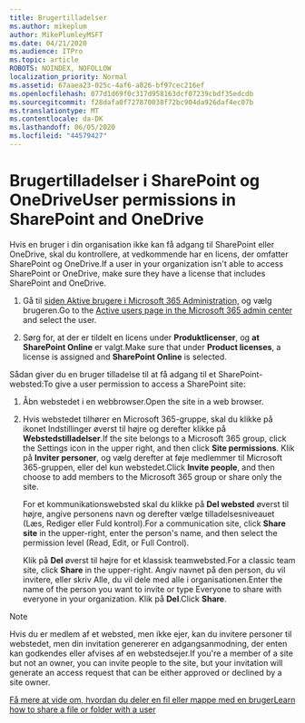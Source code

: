 ```yaml
---
title: Brugertilladelser
ms.author: mikeplum
author: MikePlumleyMSFT
ms.date: 04/21/2020
ms.audience: ITPro
ms.topic: article
ROBOTS: NOINDEX, NOFOLLOW
localization_priority: Normal
ms.assetid: 67aaea23-025c-4af6-a826-bf97cec216ef
ms.openlocfilehash: 077d1d69f0c317d958163dcf07239cbdf35edcdb
ms.sourcegitcommit: f28dafa0f727870038f72bc904da926daf4ec07b
ms.translationtype: MT
ms.contentlocale: da-DK
ms.lasthandoff: 06/05/2020
ms.locfileid: "44579427"
---
```

# <a name="user-permissions-in-sharepoint-and-onedrive"></a><span data-ttu-id="1fb23-102">Brugertilladelser i SharePoint og OneDrive</span><span class="sxs-lookup"><span data-stu-id="1fb23-102">User permissions in SharePoint and OneDrive</span></span>

<span data-ttu-id="1fb23-103">Hvis en bruger i din organisation ikke kan få adgang til SharePoint eller OneDrive, skal du kontrollere, at vedkommende har en licens, der omfatter SharePoint og OneDrive.</span><span class="sxs-lookup"><span data-stu-id="1fb23-103">If a user in your organization isn't able to access SharePoint or OneDrive, make sure they have a license that includes SharePoint and OneDrive.</span></span> 
  
1. <span data-ttu-id="1fb23-104">Gå til [siden Aktive brugere i Microsoft 365 Administration,](https://portal.office.com/adminportal/home#/users) og vælg brugeren.</span><span class="sxs-lookup"><span data-stu-id="1fb23-104">Go to the [Active users page in the Microsoft 365 admin center](https://portal.office.com/adminportal/home#/users) and select the user.</span></span> 
    
2. <span data-ttu-id="1fb23-105">Sørg for, at der er tildelt en licens under **Produktlicenser**, og **at SharePoint Online** er valgt.</span><span class="sxs-lookup"><span data-stu-id="1fb23-105">Make sure that under **Product licenses**, a license is assigned and **SharePoint Online** is selected.</span></span> 
    
 <span data-ttu-id="1fb23-106">Sådan giver du en bruger tilladelse til at få adgang til et SharePoint-websted:</span><span class="sxs-lookup"><span data-stu-id="1fb23-106">To give a user permission to access a SharePoint site:</span></span> 
  
1. <span data-ttu-id="1fb23-107">Åbn webstedet i en webbrowser.</span><span class="sxs-lookup"><span data-stu-id="1fb23-107">Open the site in a web browser.</span></span>
    
2. <span data-ttu-id="1fb23-108">Hvis webstedet tilhører en Microsoft 365-gruppe, skal du klikke på ikonet Indstillinger øverst til højre og derefter klikke på **Webstedstilladelser**.</span><span class="sxs-lookup"><span data-stu-id="1fb23-108">If the site belongs to a Microsoft 365 group, click the Settings icon in the upper right, and then click **Site permissions**.</span></span> <span data-ttu-id="1fb23-109">Klik på **Inviter personer**, og vælg derefter at føje medlemmer til Microsoft 365-gruppen, eller del kun webstedet.</span><span class="sxs-lookup"><span data-stu-id="1fb23-109">Click **Invite people**, and then choose to add members to the Microsoft 365 group or share only the site.</span></span> 
    
    <span data-ttu-id="1fb23-110">For et kommunikationswebsted skal du klikke på **Del websted** øverst til højre, angive personens navn og derefter vælge tilladelsesniveauet (Læs, Rediger eller Fuld kontrol).</span><span class="sxs-lookup"><span data-stu-id="1fb23-110">For a communication site, click **Share site** in the upper-right, enter the person's name, and then select the permission level (Read, Edit, or Full Control).</span></span> 
    
    <span data-ttu-id="1fb23-111">Klik på **Del** øverst til højre for et klassisk teamwebsted.</span><span class="sxs-lookup"><span data-stu-id="1fb23-111">For a classic team site, click **Share** in the upper-right.</span></span> <span data-ttu-id="1fb23-112">Angiv navnet på den person, du vil invitere, eller skriv Alle, du vil dele med alle i organisationen.</span><span class="sxs-lookup"><span data-stu-id="1fb23-112">Enter the name of the person you want to invite or type Everyone to share with everyone in your organization.</span></span> <span data-ttu-id="1fb23-113">Klik på **Del**.</span><span class="sxs-lookup"><span data-stu-id="1fb23-113">Click **Share**.</span></span>
    
> [!NOTE]
> <span data-ttu-id="1fb23-114">Hvis du er medlem af et websted, men ikke ejer, kan du invitere personer til webstedet, men din invitation genererer en adgangsanmodning, der enten kan godkendes eller afvises af en webstedsejer.</span><span class="sxs-lookup"><span data-stu-id="1fb23-114">If you're a member of a site but not an owner, you can invite people to the site, but your invitation will generate an access request that can be either approved or declined by a site owner.</span></span> 
  
[<span data-ttu-id="1fb23-115">Få mere at vide om, hvordan du deler en fil eller mappe med en bruger</span><span class="sxs-lookup"><span data-stu-id="1fb23-115">Learn how to share a file or folder with a user</span></span>](https://go.microsoft.com/fwlink/?linkid=533408)
  

